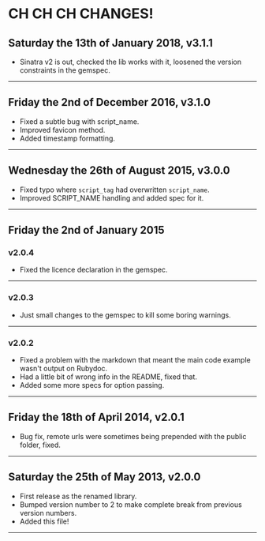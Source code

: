 # CH CH CH CHANGES! #

## Saturday the 13th of January 2018, v3.1.1 ##

- Sinatra v2 is out, checked the lib works with it, loosened the version constraints
  in the gemspec.

----


## Friday the 2nd of December 2016, v3.1.0 ##

- Fixed a subtle bug with script_name.
- Improved favicon method.
- Added timestamp formatting.

----

## Wednesday the 26th of August 2015, v3.0.0 ##

- Fixed typo where `script_tag` had overwritten `script_name`.
- Improved SCRIPT_NAME handling and added spec for it.

----

## Friday the 2nd of January 2015 ##

### v2.0.4 ###

* Fixed the licence declaration in the gemspec.

----

### v2.0.3 ###

* Just small changes to the gemspec to kill some boring warnings.

----

### v2.0.2 ###

* Fixed a problem with the markdown that meant the main code example wasn't output on Rubydoc.
* Had a little bit of wrong info in the README, fixed that.
* Added some more specs for option passing.

----


## Friday the 18th of April 2014, v2.0.1 ##

* Bug fix, remote urls were sometimes being prepended with the public folder, fixed.

----


## Saturday the 25th of May 2013, v2.0.0 ##

* First release as the renamed library.
* Bumped version number to 2 to make complete break from previous version numbers.
* Added this file!

----
